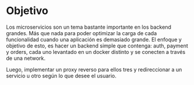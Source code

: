 # Objetivo
Los microservicios son un tema bastante importante en los backend grandes. Más que nada para poder optimizar la carga de cada funcionalidad cuando una aplicación es demasiado grande.
El enfoque y objetivo de esto, es hacer un backend simple que contenga: auth, payment y orders, cada uno levantado en un docker distinto y se conecten a través de una network.

Luego, implementar un proxy reverso para ellos tres y redireccionar a un servicio u otro según lo que desee el usuario.
